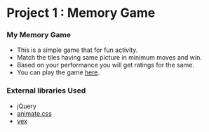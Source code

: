 # Project 1 : Memory Game

### My Memory Game

* This is a simple game that for fun activity.
* Match the tiles having same picture in minimum moves and win.
* Based on your performance you will get ratings for the same.
* You can play the game [here]().

### External libraries Used

* jQuery
* [animate.css](https://github.com/daneden/animate.css)
* [vex](http://github.hubspot.com/vex/)

